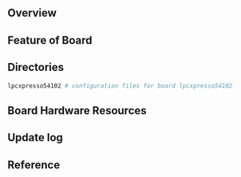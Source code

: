 ## Overview

## Feature of Board

## Directories

```sh
lpcxpresso54102 # configuration files for board lpcxpresso54102
```

## Board Hardware Resources

## Update log

## Reference
